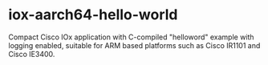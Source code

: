# iox-aarch64-hello-world
Compact Cisco IOx application with C-compiled "helloword" example with logging enabled, suitable for ARM based platforms such as Cisco IR1101 and Cisco IE3400.
